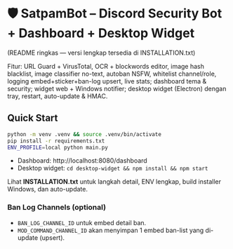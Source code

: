 # 🛡️ SatpamBot – Discord Security Bot + Dashboard + Desktop Widget
(README ringkas — versi lengkap tersedia di INSTALLATION.txt)

Fitur: URL Guard + VirusTotal, OCR + blockwords editor, image hash blacklist, image classifier no-text, autoban NSFW, whitelist channel/role, logging embed+sticker+ban-log upsert, live stats; dashboard tema & security; widget web + Windows notifier; desktop widget (Electron) dengan tray, restart, auto-update & HMAC.

## Quick Start
```bash
python -m venv .venv && source .venv/bin/activate
pip install -r requirements.txt
ENV_PROFILE=local python main.py
```
- Dashboard: http://localhost:8080/dashboard
- Desktop widget: `cd desktop-widget && npm install && npm start`

Lihat **INSTALLATION.txt** untuk langkah detail, ENV lengkap, build installer Windows, dan auto-update.


### Ban Log Channels (optional)
- `BAN_LOG_CHANNEL_ID` untuk embed detail ban.
- `MOD_COMMAND_CHANNEL_ID` akan menyimpan 1 embed ban-list yang di-update (upsert).
